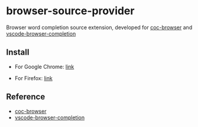 # browser-source-provider

Browser word completion source extension, developed for [coc-browser](https://github.com/voldikss/coc-browser) and [vscode-browser-completion](https://github.com/voldikss/vscode-browser-completion)

## Install

- For Google Chrome: [link](https://chrome.google.com/webstore/detail/browser-source-provider/lkaldcfmhailjfcbapicgkdkkamanlml)

- For Firefox: [link](https://addons.mozilla.org/firefox/addon/voldikss/)

## Reference

- [coc-browser](https://github.com/voldikss/coc-browser)
- [vscode-browser-completion](https://github.com/voldikss/vscode-browser-completion)
